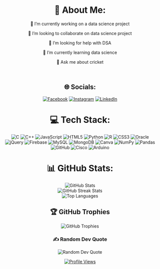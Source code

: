 <div align="center">
  <h1>💫 About Me:</h1>
  <p>🔭 I’m currently working on a data science  project</p>
  <p>👯 I’m looking to collaborate on data science project</p>
  <p>🤝 I’m looking for help with DSA</p>
  <p>🌱 I’m currently learning data science</p>
  <p>💬 Ask me about cricket</p>
  <br>

  <h2>🌐 Socials:</h2>
  <p>
    <a href="https://facebook.com/akash"><img src="https://img.shields.io/badge/Facebook-%231877F2.svg?logo=Facebook&logoColor=white" alt="Facebook"></a>
    <a href="https://instagram.com/i.akashverma"><img src="https://img.shields.io/badge/Instagram-%23E4405F.svg?logo=Instagram&logoColor=white" alt="Instagram"></a>
    <a href="https://linkedin.com/in/iakash"><img src="https://img.shields.io/badge/LinkedIn-%230077B5.svg?logo=linkedin&logoColor=white" alt="LinkedIn"></a>
  </p>

  <h1>💻 Tech Stack:</h1>
  <p>
    <img src="https://img.shields.io/badge/c-%2300599C.svg?style=for-the-badge&logo=c&logoColor=white" alt="C">
    <img src="https://img.shields.io/badge/c++-%2300599C.svg?style=for-the-badge&logo=c%2B%2B&logoColor=white" alt="C++">
    <img src="https://img.shields.io/badge/javascript-%23323330.svg?style=for-the-badge&logo=javascript&logoColor=%23F7DF1E" alt="JavaScript">
    <img src="https://img.shields.io/badge/html5-%23E34F26.svg?style=for-the-badge&logo=html5&logoColor=white" alt="HTML5">
    <img src="https://img.shields.io/badge/python-3670A0?style=for-the-badge&logo=python&logoColor=ffdd54" alt="Python">
    <img src="https://img.shields.io/badge/r-%23276DC3.svg?style=for-the-badge&logo=r&logoColor=white" alt="R">
    <img src="https://img.shields.io/badge/css3-%231572B6.svg?style=for-the-badge&logo=css3&logoColor=white" alt="CSS3">
    <img src="https://img.shields.io/badge/Oracle-F80000?style=for-the-badge&logo=oracle&logoColor=white" alt="Oracle">
    <img src="https://img.shields.io/badge/jquery-%230769AD.svg?style=for-the-badge&logo=jquery&logoColor=white" alt="jQuery">
    <img src="https://img.shields.io/badge/firebase-a08021?style=for-the-badge&logo=firebase&logoColor=ffcd34" alt="Firebase">
    <img src="https://img.shields.io/badge/mysql-4479A1.svg?style=for-the-badge&logo=mysql&logoColor=white" alt="MySQL">
    <img src="https://img.shields.io/badge/MongoDB-%234ea94b.svg?style=for-the-badge&logo=mongodb&logoColor=white" alt="MongoDB">
    <img src="https://img.shields.io/badge/Canva-%2300C4CC.svg?style=for-the-badge&logo=Canva&logoColor=white" alt="Canva">
    <img src="https://img.shields.io/badge/numpy-%23013243.svg?style=for-the-badge&logo=numpy&logoColor=white" alt="NumPy">
    <img src="https://img.shields.io/badge/pandas-%23150458.svg?style=for-the-badge&logo=pandas&logoColor=white" alt="Pandas">
    <img src="https://img.shields.io/badge/github-%23121011.svg?style=for-the-badge&logo=github&logoColor=white" alt="GitHub">
    <img src="https://img.shields.io/badge/cisco-%23049fd9.svg?style=for-the-badge&logo=cisco&logoColor=black" alt="Cisco">
    <img src="https://img.shields.io/badge/-Arduino-00979D?style=for-the-badge&logo=Arduino&logoColor=white" alt="Arduino">
  </p>

  <h1>📊 GitHub Stats:</h1>
  <p>
    <img src="https://github-readme-stats.vercel.app/api?username=iakashverma&theme=blue-green&hide_border=false&include_all_commits=false&count_private=false" alt="GitHub Stats">
    <br/>
    <img src="https://github-readme-streak-stats.herokuapp.com/?user=iakashverma&theme=blue-green&hide_border=false" alt="GitHub Streak Stats">
    <br/>
    <img src="https://github-readme-stats.vercel.app/api/top-langs/?username=iakashverma&theme=blue-green&hide_border=false&include_all_commits=false&count_private=false&layout=compact" alt="Top Languages">
  </p>

  <h2>🏆 GitHub Trophies</h2>
  <p>
    <img src="https://github-profile-trophy.vercel.app/?username=iakashverma&theme=radical&no-frame=false&no-bg=true&margin-w=4" alt="GitHub Trophies">
  </p>

  <h3>✍️ Random Dev Quote</h3>
  <p>
    <img src="https://quotes-github-readme.vercel.app/api?type=horizontal&theme=radical" alt="Random Dev Quote">
  </p>

  <p>
    <a href="https://visitcount.itsvg.in"><img src="https://visitcount.itsvg.in/api?id=iakashverma&icon=0&color=0" alt="Profile Views"></a>
  </p>

  <p> <!-- Proudly created with GPRM ( https://gprm.itsvg.in ) --></p>
</div>
